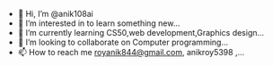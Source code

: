 - 👋 Hi, I’m @anik108ai
- 👀 I’m interested in to learn something new...
- 🌱 I’m currently learning CS50,web development,Graphics design...
- 💞️ I’m looking to collaborate on Computer programming...
- 📫 How to reach me  royanik844@gmail.com, anikroy5398 ,...

<!---
anik108ai/anik108ai is a ✨ special ✨ repository because its `README.md` (this file) appears on your GitHub profile.
You can click the Preview link to take a look at your changes.
--->
